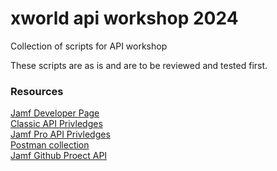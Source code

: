 # xworld api workshop 2024
Collection of scripts for API workshop

These scripts are as is and are to be reviewed and tested first.

### Resources
[Jamf Developer Page](https://developer.jamf.com)<br/>
[Classic API Privledges](https://developer.jamf.com/jamf-pro/docs/classic-api-minimum-required-privileges-and-endpoint-mapping)<br/>
[Jamf Pro API Privledges](https://developer.jamf.com/jamf-pro/docs/privileges-and-deprecations)<br/> 
[Postman collection](https://github.com/jamf/Classic-API-Postman-Collection)<br/>
[Jamf Github Proect API](https://github.com/jamf/jamfprotect/tree/main/jamf_protect_api)<br/>

